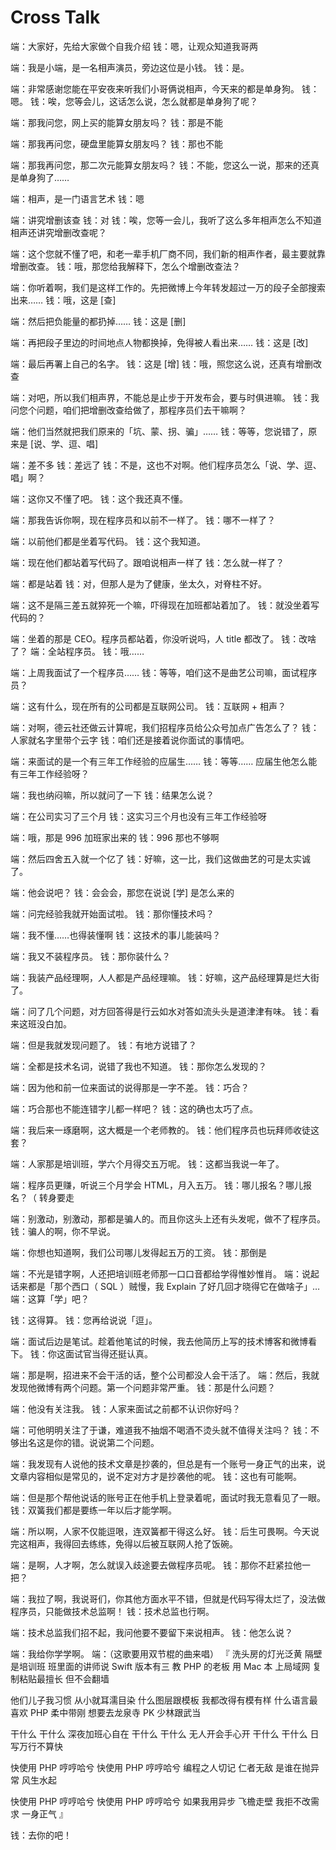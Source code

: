 # Cross Talk

端：大家好，先给大家做个自我介绍
钱：嗯，让观众知道我哥两

端：我是小端，是一名相声演员，旁边这位是小钱。
钱：是。

端：非常感谢您能在平安夜来听我们小哥俩说相声，今天来的都是单身狗。
钱：嗯。
钱：唉，您等会儿，这话怎么说，怎么就都是单身狗了呢？

端：那我问您，网上买的能算女朋友吗？
钱：那是不能

端：那我再问您，硬盘里能算女朋友吗？
钱：那也不能

端：那我再问您，那二次元能算女朋友吗？
钱：不能，您这么一说，那来的还真是单身狗了……

端：相声，是一门语言艺术
钱：嗯

端：讲究增删该查
钱：对
钱：唉，您等一会儿，我听了这么多年相声怎么不知道相声还讲究增删改查呢？

端：这个您就不懂了吧，和老一辈手机厂商不同，我们新的相声作者，最主要就靠增删改查。
钱：哦，那您给我解释下，怎么个增删改查法？

端：你听着啊，我们是这样工作的。先把微博上今年转发超过一万的段子全部搜索出来……
钱：哦，这是 [查]

端：然后把负能量的都扔掉……
钱：这是 [删]

端：再把段子里边的时间地点人物都换掉，免得被人看出来……
钱：这是 [改]

端：最后再署上自己的名字。
钱：这是 [增]
钱：哦，照您这么说，还真有增删改查

端：对吧，所以我们相声界，不能总是止步于开发布会，要与时俱进嘛。
钱：我问您个问题，咱们把增删改查给做了，那程序员们去干嘛啊？

端：他们当然就把我们原来的「坑、蒙、拐、骗」……
钱：等等，您说错了，原来是 [说、学、逗、唱]

端：差不多
钱：差远了
钱：不是，这也不对啊。他们程序员怎么「说、学、逗、唱」啊？

端：这你又不懂了吧。
钱：这个我还真不懂。

端：那我告诉你啊，现在程序员和以前不一样了。
钱：哪不一样了？

端：以前他们都是坐着写代码。
钱：这个我知道。

端：现在他们都站着写代码了。跟咱说相声一样了
钱：怎么就一样了？

端：都是站着
钱：对，但那人是为了健康，坐太久，对脊柱不好。

端：这不是隔三差五就猝死一个嘛，吓得现在加班都站着加了。
钱：就没坐着写代码的？

端：坐着的那是 CEO。程序员都站着，你没听说吗，人 title 都改了。
钱：改啥了？
端：全站程序员。
钱：哦……

端：上周我面试了一个程序员……
钱：等等，咱们这不是曲艺公司嘛，面试程序员？

端：这有什么，现在所有的公司都是互联网公司。
钱：互联网 + 相声？

端：对啊，德云社还做云计算呢，我们招程序员给公众号加点广告怎么了？
钱：人家就名字里带个云字
钱：咱们还是接着说你面试的事情吧。

端：来面试的是一个有三年工作经验的应届生……
钱：等等…… 应届生他怎么能有三年工作经验呀？

端：我也纳闷嘛，所以就问了一下
钱：结果怎么说？

端：在公司实习了三个月
钱：这实习三个月也没有三年工作经验呀

端：哦，那是 996 加班家出来的
钱：996 那也不够啊

端：然后四舍五入就一个亿了
钱：好嘛，这一比，我们这做曲艺的可是太实诚了。

端：他会说吧？
钱：会会会，那您在说说 [学] 是怎么来的

端：问完经验我就开始面试啦。
钱：那你懂技术吗？

端：我不懂……也得装懂啊
钱：这技术的事儿能装吗？

端：我又不装程序员。
钱：那你装什么？

端：我装产品经理啊，人人都是产品经理嘛。
钱：好嘛，这产品经理算是烂大街了。

端：问了几个问题，对方回答得是行云如水对答如流头头是道津津有味。
钱：看来这班没白加。

端：但是我就发现问题了。
钱：有地方说错了？

端：全都是技术名词，说错了我也不知道。
钱：那你怎么发现的？

端：因为他和前一位来面试的说得那是一字不差。
钱：巧合？

端：巧合那也不能连错字儿都一样吧？
钱：这的确也太巧了点。

端：我后来一琢磨啊，这大概是一个老师教的。
钱：他们程序员也玩拜师收徒这套？

端：人家那是培训班，学六个月得交五万呢。
钱：这都当我说一年了。

端：程序员更赚，听说三个月学会 HTML，月入五万。
钱：哪儿报名？哪儿报名？（ 转身要走

端：别激动，别激动，那都是骗人的。而且你这头上还有头发呢，做不了程序员。
钱：骗人的啊，你不早说。

端：你想也知道啊，我们公司哪儿发得起五万的工资。
钱：那倒是

端：不光是错字啊，人还把培训班老师那一口口音都给学得惟妙惟肖。
端：说起话来都是「那个西口（ SQL ）贼慢，我 Explain 了好几回才晓得它在做啥子」…
端：这算「学」吧？

钱：这得算。
钱：您再给说说「逗」。

端：面试后边是笔试。趁着他笔试的时候，我去他简历上写的技术博客和微博看下。
钱：你这面试官当得还挺认真。

端：那是啊，招进来不会干活的话，整个公司都没人会干活了。
端：然后，我就发现他微博有两个问题。第一个问题非常严重。
钱：那是什么问题？

端：他没有关注我。
钱：人家来面试之前都不认识你好吗？

端：可他明明关注了于谦，难道我不抽烟不喝酒不烫头就不值得关注吗？
钱：不够出名这是你的错。说说第二个问题。

端：我发现有人说他的技术文章是抄袭的，但总是有一个账号一身正气的出来，说文章内容相似是常见的，说不定对方才是抄袭他的呢。
钱：这也有可能啊。

端：但是那个帮他说话的账号正在他手机上登录着呢，面试时我无意看见了一眼。
钱：双簧我们都是要练一年以后才能学啊。

端：所以啊，人家不仅能逗哏，连双簧都干得这么好。
钱：后生可畏啊。今天说完这相声，我得回去练练，免得以后被互联网人抢了饭碗。

端：是啊，人才啊，怎么就误入歧途要去做程序员呢。
钱：那你不赶紧拉他一把？

端：我拉了啊，我说哥们，你其他方面水平不错，但就是代码写得太烂了，没法做程序员，只能做技术总监啊！
钱：技术总监也行啊。

端：技术总监我们招不起，我问他要不要留下来说相声。
钱：他怎么说？

端：我给你学学啊。
端：（这歌要用双节棍的曲来唱）
『
洗头房的灯光泛黄
隔壁是培训班
班里面的讲师说
Swift 版本有三
教 PHP 的老板
用 Mac 本 上局域网
复制粘贴最擅长
但不会翻墙

他们儿子我习惯
从小就耳濡目染
什么图层跟模板
我都改得有模有样
什么语言最喜欢
PHP 柔中带刚
想要去龙泉寺
PK 少林跟武当

干什么 干什么
深夜加班心自在
干什么 干什么
无人开会手心开
干什么 干什么
日写万行不算快

快使用 PHP 哼哼哈兮
快使用 PHP 哼哼哈兮
编程之人切记
仁者无敌
是谁在抛异常
风生水起

快使用 PHP 哼哼哈兮
快使用 PHP 哼哼哈兮
如果我用异步
飞檐走壁
我拒不改需求
一身正气
』

钱：去你的吧！
